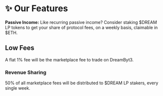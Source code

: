 # ✨ Our Features

**Passive Income:** Like recurring passive income? Consider staking $DREAM LP tokens to get your share of protocol fees, on a weekly basis, claimable in $ETH.

## Low Fees

A flat 1% fee will be the marketplace fee to trade on DreamByt3.

### Revenue Sharing

50% of all marketplace fees will be distributed to $DREAM LP stakers, every single week.
